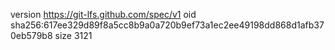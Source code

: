 version https://git-lfs.github.com/spec/v1
oid sha256:617ee329d89f8a5cc8b9a0a720b9ef73a1ec2ee49198dd868d1afb370eb579b8
size 3121
